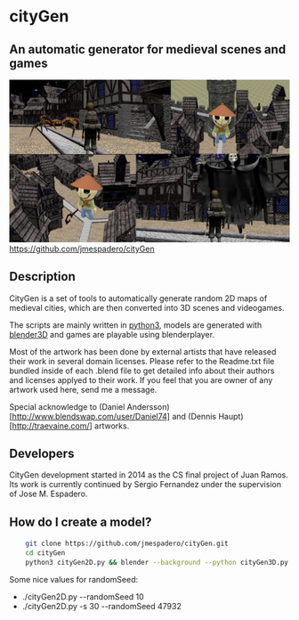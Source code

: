 
# cityGen
## An automatic generator for medieval scenes and games

![](demos/cityGameDemo.jpg)
<https://github.com/jmespadero/cityGen>

## Description
CityGen is a set of tools to automatically generate random 2D 
maps of medieval cities, which are then converted into 3D scenes
and videogames.

The scripts are mainly written in [python3](https://www.python.org), 
models are generated with [blender3D](https://www.blender.org) and
games are playable using blenderplayer.

Most of the artwork has been done by external artists that have released
their work in several domain licenses. Please refer to the Readme.txt file
bundled inside of each .blend file to get detailed info about their authors 
and licenses applyed to their work. If you feel that you are owner of any 
artwork used here, send me a message.

Special acknowledge to (Daniel Andersson)[http://www.blendswap.com/user/Daniel74]
and (Dennis Haupt)[http://traevaine.com/] artworks.

## Developers
CityGen development started in 2014 as the CS final project of Juan Ramos. 
Its work is currently continued by Sergio Fernandez under the supervision
of Jose M. Espadero.

## How do I create a model?
``` sh
    git clone https://github.com/jmespadero/cityGen.git
    cd cityGen
    python3 cityGen2D.py && blender --background --python cityGen3D.py
```

Some nice values for randomSeed:
* ./cityGen2D.py  --randomSeed 10
* ./cityGen2D.py -s 30 --randomSeed 47932

